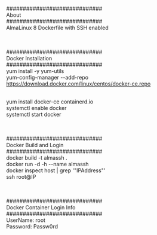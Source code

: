 #############################<br>
About<br>
#############################<br>
AlmaLinux 8 Dockerfile with SSH enabled<br><br><br>


#############################<br>
Docker Installation<br>
#############################<br>
yum install -y yum-utils<br>
yum-config-manager --add-repo https://download.docker.com/linux/centos/docker-ce.repo<br><br>

yum install docker-ce containerd.io<br>
systemctl enable docker<br>
systemctl start docker<br><br><br>


#############################<br>
Docker Build and Login<br>
#############################<br>
docker build -t almassh .<br>
docker run -d -h <HostName> --name <DockerName> almassh<br>
docker inspect host | grep '"IPAddress"'<br>
ssh root@IP<br><br><br>


#############################<br>
Docker Container Login Info<br>
#############################<br>
UserName: root<br>
Password: Passw0rd
